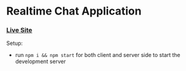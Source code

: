 # Realtime Chat Application

### [Live Site](https://realtime-chat-application.netlify.com)





Setup:
- run ```npm i && npm start``` for both client and server side to start the development server
